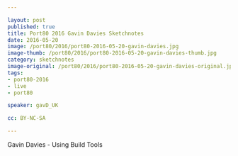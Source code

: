 ```yaml
---

layout: post
published: true
title: Port80 2016 Gavin Davies Sketchnotes
date: 2016-05-20
image: /port80/2016/port80-2016-05-20-gavin-davies.jpg
image-thumb: /port80/2016/port80-2016-05-20-gavin-davies-thumb.jpg
category: sketchnotes
image-original: /port80/2016/port80-2016-05-20-gavin-davies-original.jpg
tags:
- port80-2016
- live
- port80

speaker: gavD_UK

cc: BY-NC-SA

---
```


Gavin Davies - Using Build Tools
